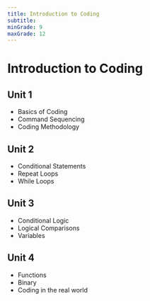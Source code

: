 ```yaml
---
title: Introduction to Coding
subtitle: 
minGrade: 9
maxGrade: 12
---
```

# Introduction to Coding


## Unit 1
* Basics of Coding
* Command Sequencing
* Coding Methodology

## Unit 2
* Conditional Statements
* Repeat Loops
* While Loops

## Unit 3
* Conditional Logic
* Logical Comparisons
* Variables

## Unit 4
* Functions
* Binary
* Coding in the real world